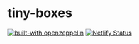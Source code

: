 # tiny-boxes

[![built-with openzeppelin](https://img.shields.io/badge/built%20with-OpenZeppelin-3677FF)](https://docs.openzeppelin.com/)
[![Netlify Status](https://api.netlify.com/api/v1/badges/40655e36-a4fd-4744-bfca-13d208c2987b/deploy-status)](https://app.netlify.com/sites/tiny-boxes/deploys)
